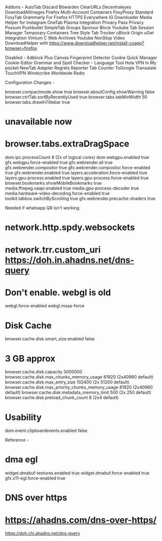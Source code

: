 Addons - 
AutoTab Discard
Bitwarden
ClearURLs
Decentraleyes
DownloadAllImages
Firefox Multi-Account Containers
FoxyProxy Standard
FoxyTab
Grammarly For Firefox
HTTPS Everywhere
IG Downloader
Media Helper for Instagram
OneTab
Plasma Integration
Privacy Pass
Privacy Possum
Pushbullet 
SimpleTab Groups
Sponsor Block Youtube
Tab Session Manager
Temporary Containers
Tree Style Tab
Trocker
uBlock Origin
uGet Integration
Vimium C
Web Archives
Youtube NonStop
Video DownloadHelper with https://www.downloadhelper.net/install-coapp?browser=firefox

Disabled - 
Adblock Plus
Canvas Fingerprint Detector
Cookie Quick Manager
Cookie-Editor
Grammar and Spell Checker - Language Tool
Hola VPN
In My pocket
NewTab Adapter 
Regrets Reporter
Tab Counter
ToGoogle Transalate
TouchVPN
Windscribe
Worldwide Radio


Configuration Changes -

browser.compactmode.show true
browser.aboutConfig.showWarning false
browser.ctrlTab.sortByRecentlyUsed true
browser.tabs.tabMinWidth 50
browser.tabs.drawInTitlebar true
# unavailable now
# browser.tabs.extraDragSpace 
dom.ipc.processCount 8 (2x of logical cores)
dom.webgpu.enabled true
gfx.webgpu.force-enabled true
gfx.webrender.all true
gfx.webrender.compositor true
gfx.webrender.compositor.force-enabled true
gfx.webrender.enabled true
layers.acceleration.force-enabled true 
layers.gpu-process.enabled true
layers.gpu-process.force-enabled true
browser.bookmarks.showMobileBookmarks true
media.ffmpeg.vaapi.enabled true
media.gpu-process-decoder true
media.hardware-video-decoding.force-enabled true
toolkit.tabbox.switchByScrolling true
gfx.webrender.precache-shaders true

Needed if whatsapp QR isn't working
# network.http.spdy.websockets

# network.trr.custom_uri https://doh.in.ahadns.net/dns-query

# Don't enable. webgl is old
webgl.force-enabled
webgl.msaa-force

# Disk Cache 
browser.cache.disk.smart_size.enabled false
# 3 GB approx
browser.cache.disk.capacity  3000000
browser.cache.disk.max_chunks_memory_usage 81920 (2x40960 default)
browser.cache.disk.max_entry_size   102400 (2x 51200 default)
browser.cache.disk.max_priority_chunks_memory_usage 81920 (2x40960 default)
browser.cache.disk.metadata_memory_limit 500 (2x 250 default)
browser.cache.disk.preload_chunk_count 8 (2x4 default)

# Usability
dom.event.clipboardevents.enabled false

Reference -


# dma  egl
widget.dmabuf-textures.enabled true
widget.dmabuf.force-enabled true
gfx.x11-egl.force-enabled true

# DNS over https 
# https://ahadns.com/dns-over-https/
https://doh.chi.ahadns.net/dns-query